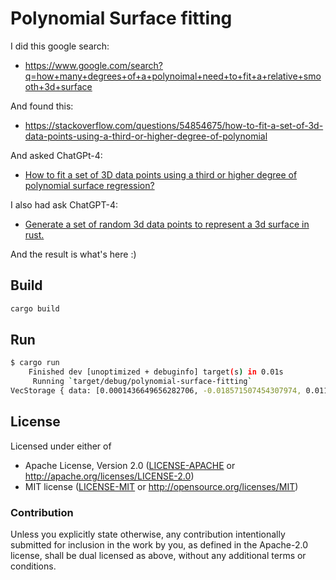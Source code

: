 # Polynomial Surface fitting

I did this google search:
  * https://www.google.com/search?q=how+many+degrees+of+a+polynoimal+need+to+fit+a+relative+smooth+3d+surface

And found this:
  * https://stackoverflow.com/questions/54854675/how-to-fit-a-set-of-3d-data-points-using-a-third-or-higher-degree-of-polynomial

And asked ChatGPt-4:
  * [How to fit a set of 3D data points using a third or higher degree of polynomial surface regression?](https://chat.openai.com/share/1d6ab013-9bf9-4b30-90c8-bcfd08294e2b)

I also had ask ChatGPT-4:
  * [Generate a set of random 3d data points to represent a 3d surface in rust.](https://chat.openai.com/share/fc128866-2127-4de3-9c39-8783caf3a6b8)

And the result is what's here :)

## Build

```bash
cargo build
```

## Run

```bash
$ cargo run
    Finished dev [unoptimized + debuginfo] target(s) in 0.01s
     Running `target/debug/polynomial-surface-fitting`
VecStorage { data: [0.0001436649656282706, -0.018571507454307974, 0.01156923062935847, -0.0019180398436506353, 0.2266817668137218, 1.9850407470434854, -0.6863367321830653, -29.095735742737773, -46.18946398851716, 886.7108683582592], nrows: Dyn(10), ncols: Const }
```

## License

Licensed under either of

- Apache License, Version 2.0 ([LICENSE-APACHE](LICENSE-APACHE) or http://apache.org/licenses/LICENSE-2.0)
- MIT license ([LICENSE-MIT](LICENSE-MIT) or http://opensource.org/licenses/MIT)

### Contribution

Unless you explicitly state otherwise, any contribution intentionally submitted
for inclusion in the work by you, as defined in the Apache-2.0 license, shall
be dual licensed as above, without any additional terms or conditions.
